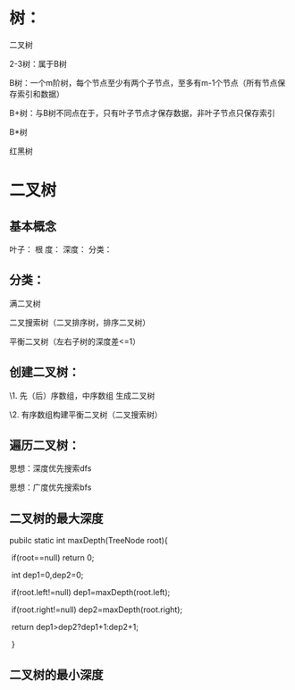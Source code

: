

# 树：

二叉树

2-3树：属于B树

B树：一个m阶树，每个节点至少有两个子节点，至多有m-1个节点（所有节点保存索引和数据）

B+树：与B树不同点在于，只有叶子节点才保存数据，非叶子节点只保存索引

B*树

红黑树

# 二叉树

## 基本概念
叶子：
根
度：
深度：
分类：



## 分类：

满二叉树

二叉搜索树（二叉排序树，排序二叉树）

平衡二叉树（左右子树的深度差<=1）








## 创建二叉树：

\1.       先（后）序数组，中序数组 生成二叉树

\2.       有序数组构建平衡二叉树（二叉搜索树）

## 遍历二叉树：

思想：深度优先搜索dfs

 

 

思想：广度优先搜索bfs

 

## 二叉树的最大深度

pubilc static int maxDepth(TreeNode root){

​                   if(root==null) return 0;

​                   int dep1=0,dep2=0;

​                   if(root.left!=null) dep1=maxDepth(root.left);

​                   if(root.right!=null) dep2=maxDepth(root.right);

​                   return dep1>dep2?dep1+1:dep2+1;

​         }

## 二叉树的最小深度

